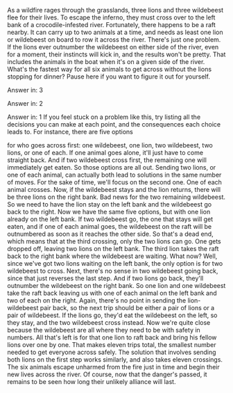 
As a wildfire rages through
the grasslands,
three lions and three wildebeest
flee for their lives.
To escape the inferno,
they must cross over to the left bank
of a crocodile-infested river.
Fortunately, there happens
to be a raft nearby.
It can carry up to two animals at a time,
and needs as least one lion
or wildebeest on board
to row it across the river.
There&#39;s just one problem.
If the lions ever outnumber the
wildebeest on either side of the river,
even for a moment,
their instincts will kick in,
and the results won&#39;t be pretty.
That includes the animals in the boat
when it&#39;s on a given side of the river.
What&#39;s the fastest way for all six animals
to get across
without the lions stopping for dinner?
Pause here if you want 
to figure it out for yourself.

Answer in: 3

Answer in: 2

Answer in: 1
If you feel stuck on a problem like this,
try listing all the decisions you can make
at each point,
and the consequences each choice
leads to.
For instance, there are five options

for who goes across first:
one wildebeest,
one lion,
two wildebeest,
two lions,
or one of each.
If one animal goes alone,
it&#39;ll just have to come straight back.
And if two wildebeest cross first,
the remaining one will immediately
get eaten.
So those options are all out.
Sending two lions,
or one of each animal,
can actually both lead to solutions
in the same number of moves.
For the sake of time,
we&#39;ll focus on the second one.
One of each animal crosses.
Now, if the wildebeest stays 
and the lion returns,
there will be three lions
on the right bank.
Bad news for the two remaining wildebeest.
So we need to have the lion
stay on the left bank
and the wildebeest go back to the right.
Now we have the same five options,
but with one lion 
already on the left bank.
If two wildebeest go,
the one that stays will get eaten,
and if one of each animal goes,
the wildebeest on the raft
will be outnumbered
as soon as it reaches the other side.
So that&#39;s a dead end,
which means that at the third crossing,
only the two lions can go.
One gets dropped off,
leaving two lions on the left bank.
The third lion takes the raft back to
the right bank
where the wildebeest are waiting.
What now?
Well, since we&#39;ve got two lions waiting
on the left bank,
the only option is for two wildebeest
to cross.
Next, there&#39;s no sense in two wildebeest
going back,
since that just reverses the last step.
And if two lions go back,
they&#39;ll outnumber the wildebeest
on the right bank.
So one lion and one wildebeest
take the raft back
leaving us with one of each animal
on the left bank
and two of each on the right.
Again, there&#39;s no point in sending 
the lion-wildebeest pair back,
so the next trip should be either
a pair of lions
or a pair of wildebeest.
If the lions go, they&#39;d eat the wildebeest
on the left, so they stay,
and the two wildebeest cross instead.
Now we&#39;re quite close because the
wildebeest are all where they need to be
with safety in numbers.
All that&#39;s left is for that one lion
to raft back
and bring his fellow lions over
one by one.
That makes eleven trips total,
the smallest number needed
to get everyone across safely.
The solution that involves sending both
lions on the first step works similarly,
and also takes eleven crossings.
The six animals escape unharmed
from the fire just in time
and begin their new lives 
across the river.
Of course, now that the danger&#39;s passed,
it remains to be seen how long their
unlikely alliance will last.
